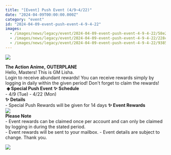 ```yaml
---
title: "[Event] Push Event (4/9~4/22)"
date: "2024-04-09T00:00:00.000Z"
category: "event"
id: "2024-04-09-event-push-event-4-9-4-22"
images:
  - /images/news/legacy/event/2024-04-09-event-push-event-4-9-4-22/58e2164c75a041f8b2fdb47640bd0465.webp
  - /images/news/legacy/event/2024-04-09-event-push-event-4-9-4-22/228cc55f915c4500bb74b7085144bd5a.webp
  - /images/news/legacy/event/2024-04-09-event-push-event-4-9-4-22/93853ea8dd3f4839bde195407b642fa1.webp
---
```


![](/images/news/legacy/event/2024-04-09-event-push-event-4-9-4-22/58e2164c75a041f8b2fdb47640bd0465.webp)  

**The Action Anime,** **OUTERPLANE**          
Hello, Masters! This is GM Lisha.  
Login to receive abundant rewards! You can receive rewards simply by logging in daily within the given period! Don't forget to claim the rewards!  **◈ Special Push Event** **✨** **Schedule**      
\- 4/9 (Tue) - 4/22 (Mon)  
**✨** **Details**     
\- Special Push Rewards will be given for 14 days **✨** **Event Rewards  
![](/images/news/legacy/event/2024-04-09-event-push-event-4-9-4-22/228cc55f915c4500bb74b7085144bd5a.webp)**  
**Please Note**  
\- Event rewards can be claimed once per account and can only be claimed by logging in during the stated period.  
\- Event rewards will be sent to your mailbox. - Event details are subject to change. Thank you.

![](/images/news/legacy/event/2024-04-09-event-push-event-4-9-4-22/93853ea8dd3f4839bde195407b642fa1.webp)
